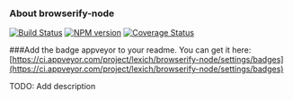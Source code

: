 ### About browserify-node
[![Build Status](https://travis-ci.org/lexich/browserify-node.svg)](https://travis-ci.org/lexich/browserify-node)
[![NPM version](https://badge.fury.io/js/browserify-node.svg)](http://badge.fury.io/js/browserify-node)
[![Coverage Status](https://coveralls.io/repos/lexich/browserify-node/badge.png?branch=master)](https://coveralls.io/r/lexich/browserify-node?branch=master)

###Add the badge appveyor to your readme. You can get it here:
[https://ci.appveyor.com/project/lexich/browserify-node/settings/badges](https://ci.appveyor.com/project/lexich/browserify-node/settings/badges)

TODO: Add description
